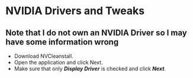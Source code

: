 # NVIDIA Drivers and Tweaks
## Note that I do not own an NVIDIA Driver so I may have some information wrong
- Download NVCleanstall.
- Open the application and click Next.
- Make sure that only ***Display Driver*** is checked and click ***Next***.
